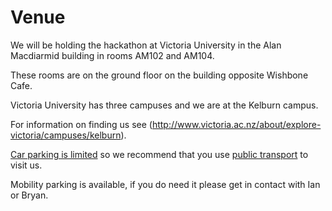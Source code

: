 # Venue

We will be holding the hackathon at Victoria University in the Alan Macdiarmid building in rooms AM102 and AM104. 

These rooms are on the ground floor on the building opposite Wishbone Cafe.

Victoria University has three campuses and we are at the Kelburn campus. 

For information on finding us see (http://www.victoria.ac.nz/about/explore-victoria/campuses/kelburn).

[Car parking is limited](http://www.victoria.ac.nz/about/explore-victoria/parking) so we recommend that you use 
[public transport](http://www.victoria.ac.nz/about/explore-victoria/public-transport) to visit us. 

Mobility parking is available, if you do need it please get in contact with Ian or Bryan.
